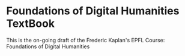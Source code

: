 # Foundations of Digital Humanities TextBook

This is the on-going draft of the Frederic Kaplan's EPFL Course: Foundations of Digital Humanities 
